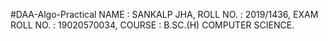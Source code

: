 #DAA-Algo-Practical
NAME : SANKALP JHA,
ROLL NO. : 2019/1436,
EXAM ROLL NO. : 19020570034,
COURSE : B.SC.(H) COMPUTER SCIENCE.
